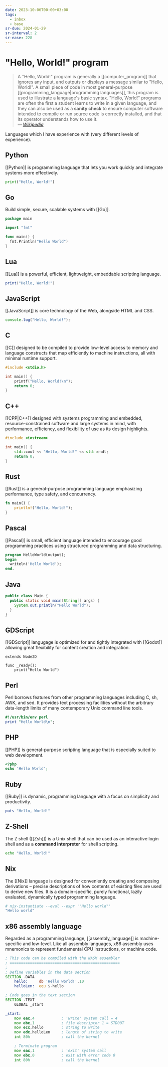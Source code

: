 ```yaml
---
date: 2023-10-06T00:00+03:00
tags:
  - inbox
  - base
sr-due: 2024-01-29
sr-interval: 2
sr-ease: 228
---
```


# "Hello, World!" program

> A "Hello, World!" program is generally a [[computer_program]] that ignores any
> input, and outputs or displays a message similar to "Hello, World!". A small
> piece of code in most general-purpose [[programming_language|programming
> languages]], this program is used to illustrate a language's basic syntax.
> "Hello, World!" programs are often the first a student learns to write in a
> given language, and they can also be used as a **sanity check** to ensure
> computer software intended to compile or run source code is correctly
> installed, and that its operator understands how to use it.\
> — <cite>[Wikipedia](https://en.wikipedia.org/wiki/%22Hello,_World!%22_program)</cite>

Languages which I have experience with (very different levels of experience).

## Python

[[Python]] is programming language that lets you work quickly and integrate
systems more effectively.

```python
print("Hello, World!")
```

## Go

Build simple, secure, scalable systems with [[Go]].

```go
package main

import "fmt"

func main() {
  fmt.Println("Hello World")
}
```

## Lua

[[Lua]] is a powerful, efficient, lightweight, embeddable scripting language.

```lua
print("Hello, World!")
```

## JavaScript

[[JavaScript]] is core technology of the Web, alongside HTML and CSS.

```javascript
console.log("Hello, World!");
```

## C

[[C]] designed to be compiled to provide low-level access to memory and language
constructs that map efficiently to machine instructions, all with minimal
runtime support.

```c
#include <stdio.h>

int main() {
    printf("Hello, World!\n");
    return 0;
}
```

## C++

[[CPP|C++]] designed with systems programming and embedded, resource-constrained
software and large systems in mind, with performance, efficiency, and
flexibility of use as its design highlights.

```cpp
#include <iostream>

int main() {
    std::cout << "Hello, World!" << std::endl;
    return 0;
}
```

## Rust

[[Rust]] is a general-purpose programming language emphasizing performance, type
safety, and concurrency.

```rust
fn main() {
    println!("Hello, World!");
}
```

## Pascal

[[Pascal]] is small, efficient language intended to encourage good programming
practices using structured programming and data structuring.

```pascal
program HelloWorld(output);
begin
  writeln('Hello World');
end.
```

## Java

```java
public class Main {
  public static void main(String[] args) {
    System.out.println("Hello World");
  }
}
```

## GDScript

[[GDScript]] langugage is optimized for and tightly integrated with [[Godot]]
allowing great flexibility for content creation and integration.

```gdscript
extends Node2D

func _ready():
    print("Hello World")
```

## Perl

Perl borrows features from other programming languages including C, sh, AWK, and
sed. It provides text processing facilities without the arbitrary data-length
limits of many contemporary Unix command line tools.

```perl
#!/usr/bin/env perl
print "Hello World\n";
```

## PHP

[[PHP]] is general-purpose scripting language that is especially suited to web
development.

```php
<?php
echo 'Hello World';
```

## Ruby

[[Ruby]] is dynamic, programming language with a focus on simplicity and
productivity.

```ruby
puts "Hello, World!"
```

## Z-Shell

The Z shell ([[Zsh]]) is a Unix shell that can be used as an interactive login shell
and as a **command interpreter** for shell scripting.

```zsh
echo "Hello, World!"
```

## Nix

The [[Nix]] language is designed for conveniently creating and composing
derivations – precise descriptions of how contents of existing files are used to
derive new files. It is a domain-specific, purely functional, lazily evaluated,
dynamically typed programming language.

```nix
# nix-instantiate --eval --expr '"Hello world"'
"Hello world"
```

## x86 assembly language

Regarded as a programming language, [[assembly_language]] is machine-specific
and low-level. Like all assembly languages, x86 assembly uses mnemonics to
represent fundamental CPU instructions, or machine code.

```asm
; This code can be compiled with the NASM assembler
; =================================================
;
; Define variables in the data section
SECTION .DATA
	hello:     db 'Hello world!',10
	helloLen:  equ $-hello

; Code goes in the text section
SECTION .TEXT
	GLOBAL _start

_start:
	mov eax,4            ; 'write' system call = 4
	mov ebx,1            ; file descriptor 1 = STDOUT
	mov ecx,hello        ; string to write
	mov edx,helloLen     ; length of string to write
	int 80h              ; call the kernel

	; Terminate program
	mov eax,1            ; 'exit' system call
	mov ebx,0            ; exit with error code 0
	int 80h              ; call the kernel
```
